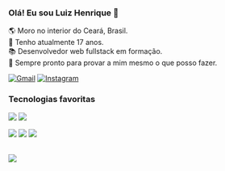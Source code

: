### Olá! Eu sou Luiz Henrique  👋
🌎 Moro no interior do Ceará, Brasil.<br/>
🎂 Tenho atualmente 17 anos.<br/>
📚 Desenvolvedor web fullstack em formação.<br/>
🌟 Sempre pronto para provar a mim mesmo o que posso fazer.

[![Gmail](https://img.shields.io/badge/Gmail-D14836?style=for-the-badge&logo=gmail&logoColor=white)](acopsenadeveloper@gmail.com)
[![Instagram](https://img.shields.io/badge/Instagram-E4405F?style=for-the-badge&logo=instagram&logoColor=white)](https://www.instagram.com/henrique_luiz.1/)

### Tecnologias favoritas
![](https://img.shields.io/badge/TypeScript-007ACC?style=for-the-badge&logo=typescript&logoColor=white)
![](https://img.shields.io/badge/React-20232A?style=for-the-badge&logo=react&logoColor=61DAFB)

![](https://img.shields.io/badge/Java-ED8B00?style=for-the-badge&logo=openjdk&logoColor=white)
![](https://img.shields.io/badge/Spring-6DB33F?style=for-the-badge&logo=spring&logoColor=white)
![](https://img.shields.io/badge/PostgreSQL-316192?style=for-the-badge&logo=postgresql&logoColor=white)<br/><br/>

![](https://github-readme-stats.vercel.app/api/top-langs/?username=HenriqueSenaDev&theme=radical)
